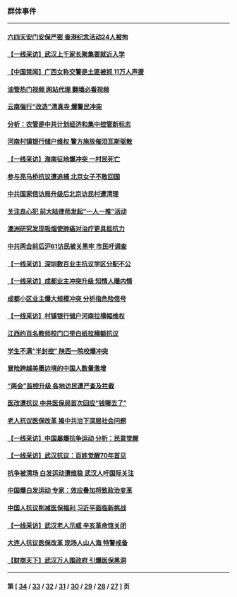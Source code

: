### 群体事件
---
#### [六四天安门安保严密 香港纪念活动24人被拘](../../pages/ncid279/n14009800.md?06140845) 
#### [【一线采访】武汉上千家长聚集要就近入学](../../pages/ncid279/n14009497.md?06140845) 
#### [【中国禁闻】广西女称交警是土匪被抓 11万人声援](../../pages/ncid279/n14006869.md?06140845) 
#### [油管热门视频 网站代理 翻墙必看视频](http://138.2.39.72:81/youtube.html?epic-marker?06140845)
#### [云南强行“改造”清真寺 爆警民冲突](../../pages/ncid279/n14005561.md?06140845) 
#### [分析：农管是中共计划经济和集中控管新标志](../../pages/ncid279/n14000665.md?06140845) 
#### [河南村镇银行储户维权 警方施放催泪瓦斯驱散](../../pages/ncid279/n13998750.md?06140845) 
#### [【一线采访】海南征地爆冲突 一村民死亡](../../pages/ncid279/n13989137.md?06140845) 
#### [参与亮马桥抗议遭追捕 北京女子不敢回国](../../pages/ncid279/n13985420.md?06140845) 
#### [中共国家信访局升级后北京访民村遭清理](../../pages/ncid279/n13984826.md?06140845) 
#### [关注良心犯 前大陆律师发起“一人一推”活动](../../pages/ncid279/n13980524.md?06140845) 
#### [澳洲研究发现吸烟使肺癌对治疗更具抵抗力](../../pages/ncid279/n13977762.md?06140845) 
#### [中共两会前后沪61访民被关黑牢 市民吁调查](../../pages/ncid279/n13976054.md?06140845) 
#### [【一线采访】深圳数百业主抗议学区分配不公](../../pages/ncid279/n13976680.md?06140845) 
#### [【一线采访】成都业主冲突升级 知情人曝内情](../../pages/ncid279/n13965289.md?06140845) 
#### [成都小区业主爆大规模冲突 分析指危险信号](../../pages/ncid279/n13964520.md?06140845) 
#### [【一线采访】村镇银行储户河南拉横幅维权](../../pages/ncid279/n13964555.md?06140845) 
#### [江西约百名教师校门口举白纸拉横额抗议](../../pages/ncid279/n13958579.md?06140845) 
#### [学生不满“半封控” 陕西一院校爆冲突](../../pages/ncid279/n13946647.md?06140845) 
#### [冒险跨越美墨边境的中国人数量激增](../../pages/ncid279/n13946742.md?06140845) 
#### [“两会”监控升级 各地访民遭严查及拦截](../../pages/ncid279/n13942702.md?06140845) 
#### [医改遭抗议 中共医保局首次回应“钱哪去了”](../../pages/ncid279/n13938290.md?06140845) 
#### [老人抗议医保改革 揭中共治下深层社会问题](../../pages/ncid279/n13934963.md?06140845) 
#### [【一线采访】中国屡爆抗争运动 分析：民意觉醒](../../pages/ncid279/n13934024.md?06140845) 
#### [【一线采访】武汉抗议：百姓觉醒70年首见](../../pages/ncid279/n13931265.md?06140845) 
#### [抗争被清场 白发运动遭维稳 武汉人吁国际关注](../../pages/ncid279/n13931147.md?06140845) 
#### [中国爆白发运动 专家：效应叠加将致政治变革](../../pages/ncid279/n13931004.md?06140845) 
#### [中国人抗议削减医保福利 习近平面临新挑战](../../pages/ncid279/n13930530.md?06140845) 
#### [【一线采访】武汉老人示威 辛亥革命馆关闭](../../pages/ncid279/n13930368.md?06140845) 
#### [大连人抗议医保改革 现场人山人海 特警戒备](../../pages/ncid279/n13930248.md?06140845) 
#### [【财商天下】武汉万人围政府 引爆医保黑洞](../../pages/ncid279/n13927281.md?06140845) 

---
#### 第 [ [34](./34.md?06140845) / [33](./33.md?06140845) / [32](./32.md?06140845) / [31](./31.md?06140845) / [30](./30.md?06140845) / [29](./29.md?06140845) / [28](./28.md?06140845) / [27](./27.md?06140845) ] 页
